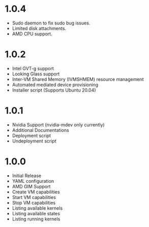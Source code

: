 # 1.0.4

- Sudo daemon to fix sudo bug issues.
- Limited disk attachments.
- AMD CPU support.

# 1.0.2

- Intel GVT-g support
- Looking Glass support
- Inter-VM Shared Memory (IVMSHMEM) resource management
- Automated mediated device provisioning
- Installer script (Supports Ubuntu 20.04)

# 1.0.1

- Nvidia Support (nvidia-mdev only currently)
- Additional Documentations
- Deployment script
- Undeployment script

# 1.0.0

- Initial Release
- YAML configuration
- AMD GIM Support
- Create VM capabilities
- Start VM capabilities
- Stop VM capabilities
- Listing available kernels
- Listing available states
- Listing running kernels
